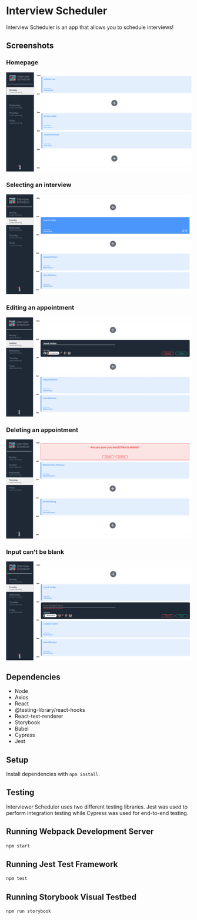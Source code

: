 # Interview Scheduler

Interview Scheduler is an app that allows you to schedule interviews!

## Screenshots

### Homepage
!["Screenshot of homepage"](https://github.com/victoriamlee/scheduler/blob/master/docs/home-page.png)

### Selecting an interview
!["Screenshot of selecting an interview"](https://github.com/victoriamlee/scheduler/blob/master/docs/interview-selected.png)

### Editing an appointment
!["Screenshot of editing an appointment"](https://github.com/victoriamlee/scheduler/blob/master/docs/edit-appointment.png)

### Deleting an appointment
!["Screenshot of deleting an appointment"](https://github.com/victoriamlee/scheduler/blob/master/docs/delete-confirmation.png)

### Input can't be blank
!["Screenshot of blank student name"](https://github.com/victoriamlee/scheduler/blob/master/docs/student-name-blank.png)

## Dependencies
- Node
- Axios
- React
- @testing-library/react-hooks
- React-test-renderer
- Storybook
- Babel
- Cypress
- Jest

## Setup

Install dependencies with `npm install`.

## Testing

Interviewer Scheduler uses two different testing libraries. Jest was used to perform integration testing while Cypress was used for end-to-end testing.

## Running Webpack Development Server

```sh
npm start
```

## Running Jest Test Framework

```sh
npm test
```

## Running Storybook Visual Testbed

```sh
npm run storybook
```
